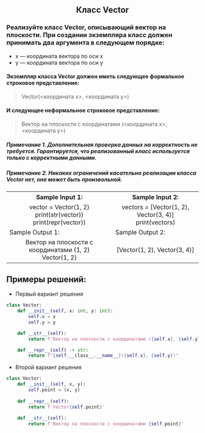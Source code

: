 <h2 style="text-align:center">Класс Vector</h2>


### Реализуйте класс Vector, описывающий вектор на плоскости. При создании экземпляра класс должен принимать два аргумента в следующем порядке:
* x — координата вектора по оси x
* y — координата вектора по оси y
#### Экземпляр класса Vector должен иметь следующее формальное строковое представление:
> Vector(<координата x>, <координата y>)
#### И следующее неформальное строковое представление:
> Вектор на плоскости с координатами (<координата x>, <координата y>)
##### Примечание 1. Дополнительная проверка данных на корректность не требуется. Гарантируется, что реализованный класс используется только с корректными данными.
##### Примечание 2. Никаких ограничений касательно реализации класса Vector нет, она может быть произвольной.

<table align="center">
  <tbody>
    <tr>
      <th>Sample Input 1: </th>
      <th>Sample Input 2: </th>
    </tr>
    <tr>
      <td align="center">vector = Vector(1, 2)<br>
                          print(str(vector))<br>
                          print(repr(vector))<br></td>
      <td align="center">vectors = [Vector(1, 2), Vector(3, 4)]<br>
                          print(vectors)<br></td>
    </tr>
    <tr>
      <td>Sample Output 1:</td>
      <td>Sample Output 2:</td>
      </tr>
    <tr>
      <td align="center">
                        Вектор на плоскости с координатами (1, 2)<br>
                        Vector(1, 2)<br>
      </td>
      <td align="center">
                        [Vector(1, 2), Vector(3, 4)]<br>
      </td>
    </tr>
  </tbody>
</table>



## Примеры решений:
* Первый вариант решения
```python
class Vector:
    def __init__(self, x: int, y: int):
        self.x = x
        self.y = y

    def __str__(self):
        return f'Вектор на плоскости с координатами ({self.x}, {self.y})'

    def __repr__(self) -> str:
        return f"{self.__class__.__name__}({self.x}, {self.y})"
```
* Второй вариант решения

```python
class Vector:
    def __init__(self, x, y):
        self.point = (x, y)
       
    def __repr__(self):
        return f'Vector{self.point}'
    
    def __str__(self):
        return f'Вектор на плоскости с координатами {self.point}'
```


